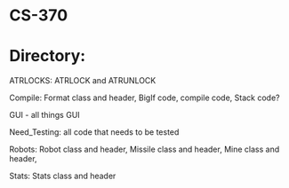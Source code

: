# CS-370
# Directory:

  ATRLOCKS: ATRLOCK and ATRUNLOCK
  
  Compile: Format class and header,
           BigIf code,
           compile code,
           Stack code?
  
  GUI - all things GUI
       
  Need_Testing: all code that needs to be tested
  
  Robots: Robot class and header,
          Missile class and header,
          Mine class and header,

  Stats: Stats class and header
